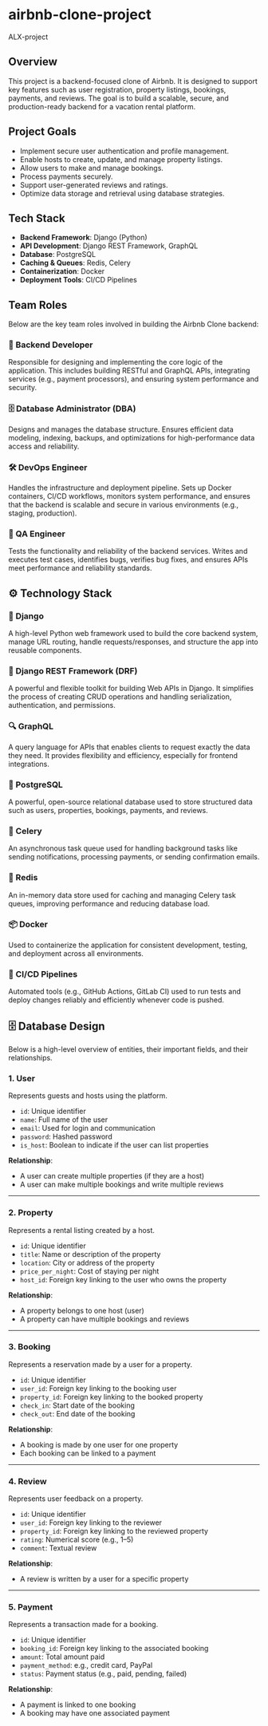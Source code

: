 # airbnb-clone-project
ALX-project

## Overview
This project is a backend-focused clone of Airbnb. It is designed to support key features such as user registration, property listings, bookings, payments, and reviews. The goal is to build a scalable, secure, and production-ready backend for a vacation rental platform.

## Project Goals
- Implement secure user authentication and profile management.
- Enable hosts to create, update, and manage property listings.
- Allow users to make and manage bookings.
- Process payments securely.
- Support user-generated reviews and ratings.
- Optimize data storage and retrieval using database strategies.

## Tech Stack
- **Backend Framework**: Django (Python)
- **API Development**: Django REST Framework, GraphQL
- **Database**: PostgreSQL
- **Caching & Queues**: Redis, Celery
- **Containerization**: Docker
- **Deployment Tools**: CI/CD Pipelines

## Team Roles
Below are the key team roles involved in building the Airbnb Clone backend:

### 🧠 Backend Developer
Responsible for designing and implementing the core logic of the application. This includes building RESTful and GraphQL APIs, integrating services (e.g., payment processors), and ensuring system performance and security.

### 🗄️ Database Administrator (DBA)
Designs and manages the database structure. Ensures efficient data modeling, indexing, backups, and optimizations for high-performance data access and reliability.

### 🛠️ DevOps Engineer
Handles the infrastructure and deployment pipeline. Sets up Docker containers, CI/CD workflows, monitors system performance, and ensures that the backend is scalable and secure in various environments (e.g., staging, production).

### 🧪 QA Engineer
Tests the functionality and reliability of the backend services. Writes and executes test cases, identifies bugs, verifies bug fixes, and ensures APIs meet performance and reliability standards.

## ⚙️ Technology Stack

### 🧩 Django
A high-level Python web framework used to build the core backend system, manage URL routing, handle requests/responses, and structure the app into reusable components.

### 🔗 Django REST Framework (DRF)
A powerful and flexible toolkit for building Web APIs in Django. It simplifies the process of creating CRUD operations and handling serialization, authentication, and permissions.

### 🔍 GraphQL
A query language for APIs that enables clients to request exactly the data they need. It provides flexibility and efficiency, especially for frontend integrations.

### 🐘 PostgreSQL
A powerful, open-source relational database used to store structured data such as users, properties, bookings, payments, and reviews.

### 🧵 Celery
An asynchronous task queue used for handling background tasks like sending notifications, processing payments, or sending confirmation emails.

### 🧠 Redis
An in-memory data store used for caching and managing Celery task queues, improving performance and reducing database load.

### 📦 Docker
Used to containerize the application for consistent development, testing, and deployment across all environments.

### 🔁 CI/CD Pipelines
Automated tools (e.g., GitHub Actions, GitLab CI) used to run tests and deploy changes reliably and efficiently whenever code is pushed.

## 🗄️ Database Design

Below is a high-level overview of entities, their important fields, and their relationships.

### 1. **User**
Represents guests and hosts using the platform.
- `id`: Unique identifier
- `name`: Full name of the user
- `email`: Used for login and communication
- `password`: Hashed password
- `is_host`: Boolean to indicate if the user can list properties

**Relationship**:  
- A user can create multiple properties (if they are a host)  
- A user can make multiple bookings and write multiple reviews  
---
### 2. **Property**
Represents a rental listing created by a host.
- `id`: Unique identifier
- `title`: Name or description of the property
- `location`: City or address of the property
- `price_per_night`: Cost of staying per night
- `host_id`: Foreign key linking to the user who owns the property

**Relationship**:  
- A property belongs to one host (user)  
- A property can have multiple bookings and reviews  
---
### 3. **Booking**
Represents a reservation made by a user for a property.
- `id`: Unique identifier
- `user_id`: Foreign key linking to the booking user
- `property_id`: Foreign key linking to the booked property
- `check_in`: Start date of the booking
- `check_out`: End date of the booking

**Relationship**:  
- A booking is made by one user for one property  
- Each booking can be linked to a payment  
---
### 4. **Review**
Represents user feedback on a property.
- `id`: Unique identifier
- `user_id`: Foreign key linking to the reviewer
- `property_id`: Foreign key linking to the reviewed property
- `rating`: Numerical score (e.g., 1–5)
- `comment`: Textual review

**Relationship**:  
- A review is written by a user for a specific property  
---
### 5. **Payment**
Represents a transaction made for a booking.
- `id`: Unique identifier
- `booking_id`: Foreign key linking to the associated booking
- `amount`: Total amount paid
- `payment_method`: e.g., credit card, PayPal
- `status`: Payment status (e.g., paid, pending, failed)

**Relationship**:  
- A payment is linked to one booking  
- A booking may have one associated payment